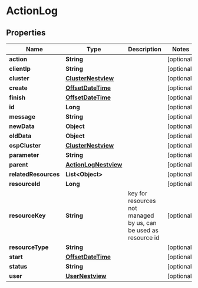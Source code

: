 # ActionLog

## Properties
Name | Type | Description | Notes
------------ | ------------- | ------------- | -------------
**action** | **String** |  |  [optional]
**clientIp** | **String** |  |  [optional]
**cluster** | [**ClusterNestview**](ClusterNestview.md) |  |  [optional]
**create** | [**OffsetDateTime**](OffsetDateTime.md) |  |  [optional]
**finish** | [**OffsetDateTime**](OffsetDateTime.md) |  |  [optional]
**id** | **Long** |  |  [optional]
**message** | **String** |  |  [optional]
**newData** | **Object** |  |  [optional]
**oldData** | **Object** |  |  [optional]
**ospCluster** | [**ClusterNestview**](ClusterNestview.md) |  |  [optional]
**parameter** | **String** |  |  [optional]
**parent** | [**ActionLogNestview**](ActionLogNestview.md) |  |  [optional]
**relatedResources** | **List&lt;Object&gt;** |  |  [optional]
**resourceId** | **Long** |  |  [optional]
**resourceKey** | **String** | key for resources not managed by us, can be used as resource id |  [optional]
**resourceType** | **String** |  |  [optional]
**start** | [**OffsetDateTime**](OffsetDateTime.md) |  |  [optional]
**status** | **String** |  |  [optional]
**user** | [**UserNestview**](UserNestview.md) |  |  [optional]
